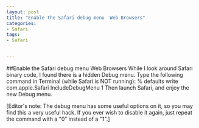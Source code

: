 ```yaml
---
layout: post
title: "Enable the Safari debug menu  Web Browsers"
categories:
- Safari
tags:
- Safari


---
```

##Enable the Safari debug menu  Web Browsers
While I look around Safari binary code, I found there is a hidden Debug menu. Type the following command in Terminal (while Safari is NOT running):
 % defaults write com.apple.Safari IncludeDebugMenu 1
Then launch Safari, and enjoy the new Debug menu. 

[Editor's note: The debug menu has some useful options on it, so you may find this a very useful hack. If you ever wish to disable it again, just repeat the command with a "0" instead of a "1".]